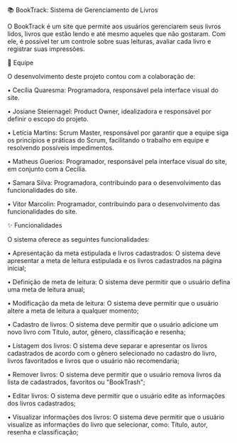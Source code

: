 📚 BookTrack: Sistema de Gerenciamento de Livros

O BookTrack é um site que permite aos usuários gerenciarem seus livros lidos, livros que estão lendo e até mesmo aqueles que não gostaram. Com ele, é possível ter um controle sobre suas leituras, avaliar cada livro e registrar suas impressões.

👥 Equipe

O desenvolvimento deste projeto contou com a colaboração de:

• Cecília Quaresma: Programadora, responsável pela interface visual do site.

• Josiane Steiernagel: Product Owner, idealizadora e responsável por definir o escopo do projeto.

• Letícia Martins: Scrum Master, responsável por garantir que a equipe siga os princípios e práticas do Scrum, facilitando o trabalho em equipe e resolvendo possíveis impedimentos.

• Matheus Guerios: Programador, responsável pela interface visual do site, em conjunto com a Cecília.

• Samara Silva: Programadora, contribuindo para o desenvolvimento das funcionalidades do site.

• Vitor Marcolin: Programador, contribuindo para o desenvolvimento das funcionalidades do site.

✨ Funcionalidades

O sistema oferece as seguintes funcionalidades:

• Apresentação da meta estipulada e livros cadastrados: O sistema deve apresentar a meta de leitura estipulada e os livros cadastrados na página inicial;

• Definição de meta de leitura: O sistema deve permitir que o usuário defina uma meta de leitura anual;

• Modificação da meta de leitura: O sistema deve permitir que o usuário altere a meta de leitura a qualquer momento;

• Cadastro de livros: O sistema deve permitir que o usuário adicione um novo livro com Título, autor, gênero, classificação e resenha;

• Listagem dos livros: O sistema deve separar e apresentar os livros cadastrados de acordo com o gênero selecionado no cadastro do livro, livros favoritados e livros que o usuário não recomendaria;

• Remover livros: O sistema deve permitir que o usuário remova livros da lista de cadastrados, favoritos ou "BookTrash";

• Editar livros: O sistema deve permitir que o usuário edite as informações dos livros cadastrados;

• Visualizar informações dos livros: O sistema deve permitir que o usuário visualize as informações do livro que selecionar, como: Título, autor, resenha e classificação;